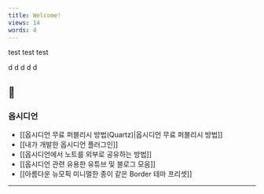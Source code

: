 ```yaml
---
title: Welcome!
views: 14
words: 4
---
```

test test test

d
d
d
d
d

🌌
---

### 옵시디언

- [[옵시디언 무료 퍼블리시 방법(Quartz)|옵시디언 무료 퍼블리시 방법]]
- [[내가 개발한 옵시디언 플러그인]]
- [[옵시디언에서 노트를 외부로 공유하는 방법]]
- [[옵시디언 관련 유용한 유튜브 및 블로그 모음]]
- [[아름다운 뉴모픽 미니멀한 종이 같은 Border 테마 프리셋]]


---
